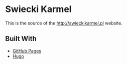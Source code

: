 # Swiecki Karmel

This is the source of the http://swieckikarmel.pl website.


## Built With

* [GitHub Pages](https://pages.github.com/)
* [Hugo](https://gohugo.io/)
